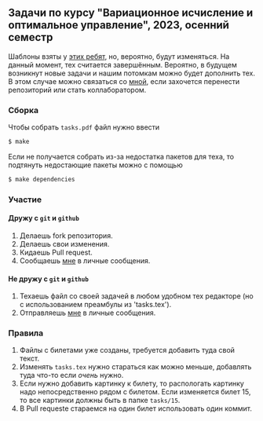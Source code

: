## Задачи по курсу "Вариационное исчисление и оптимальное управление", 2023, осенний семестр

Шаблоны взяты у [этих ребят](https://github.com/SherAndrei/msu_chm_tickets), но, вероятно, будут изменяться.
На данный момент, тех считается завершённым. Вероятно, в будущем возникнут новые задачи и нашим потомкам 
можно будет дополнить тех. В этом случае можно связаться со [мной](https://t.me/VsevolodZaostrovsky), 
если захочется перенести репозиторий или
стать коллаборатором.

### <a name="сборка">Сборка</a>

Чтобы собрать `tasks.pdf` файл нужно ввести
```bash
$ make
```
Если не получается собрать из-за недостатка пакетов для теха, то подтянуть недостающие пакеты можно с помощью
```bash
$ make dependencies
```

### <a name="участие">Участие</a>

#### Дружу с `git` и `github`
1. Делаешь fork репозитория.
1. Делаешь свои изменения.
1. Кидаешь Pull request.
1. Сообщаешь [мне](https://t.me/VsevolodZaostrovsky) в личные сообщения.

#### Не дружу с `git` и `github`
1. Техаешь файл со своей задачей в любом удобном тех редакторе (но с использованием преамбулы из 'tasks.tex').
1. Отправляешь [мне](https://t.me/VsevolodZaostrovsky) в личные сообщения.

### <a name="правила">Правила</a>
1. Файлы с билетами уже созданы, требуется добавить туда свой текст.
1. Изменять `tasks.tex` нужно стараться как можно меньше, добавлять туда что-то если _очень_ нужно.
1. Если нужно добавить картинку к билету, то распологать картинку надо непосредственно рядом с билетом. Если изменяется билет 15, то все картинки должны быть в папке `tasks/15`.
1. В Pull requestе стараемся на один билет использовать один коммит.
